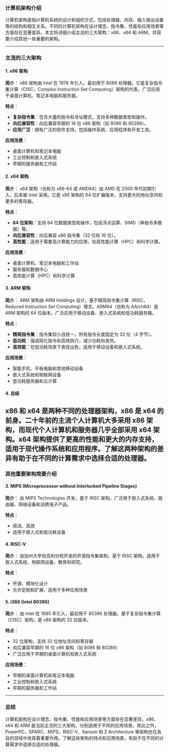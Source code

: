 ### 计算机架构介绍

计算机架构是指计算机系统的设计和组织方式，包括处理器、内存、输入输出设备等的结构和相互关系。不同的计算机架构在设计理念、指令集、性能和应用场景等方面存在显著差异。本文将详细介绍主流的三大架构：x86、x64 和 ARM，并简要介绍其他一些重要的架构。

---

### 主流的三大架构

#### 1. x86 架构

**简介**：
x86 架构由 Intel 在 1978 年引入，最初用于 8086 处理器。它是复杂指令集计算（CISC，Complex Instruction Set Computing）架构的代表，广泛应用于桌面计算机、笔记本电脑和服务器。

**特点**：
- **复杂指令集**：包含大量的指令和寻址模式，支持多种数据类型和操作。
- **向后兼容性**：向后兼容早期的 16 位 x86 架构（如 8086 和 80286）。
- **应用广泛**：拥有广泛的软件支持，包括操作系统、应用程序和开发工具。

**应用场景**：
- 桌面计算机和笔记本电脑
- 工业控制和嵌入式系统
- 早期的服务器和工作站

#### 2. x64 架构

**简介**：
x64 架构（也称为 x86-64 或 AMD64）由 AMD 在 2000 年代初期引入，后来被 Intel 采用。它是 x86 架构的 64 位扩展版本，支持更大的地址空间和更多的寄存器。

**特点**：
- **64 位架构**：支持 64 位数据类型和操作，包括浮点运算、SIMD（单指令多数据）等。
- **向后兼容性**：向后兼容 x86 指令集（32 位和 16 位）。
- **高性能**：适用于需要高计算能力的应用，如高性能计算（HPC）和科学计算。

**应用场景**：
- 桌面计算机、笔记本电脑和工作站
- 服务器和数据中心
- 高性能计算（HPC）和科学计算

#### 3. ARM 架构

**简介**：
ARM 架构由 ARM Holdings 设计，基于精简指令集计算（RISC，Reduced Instruction Set Computing）理念。ARM64（也称为 AArch64）是 ARM 架构的 64 位版本，广泛应用于移动设备、嵌入式系统和低功耗服务器。

**特点**：
- **精简指令集**：指令集较小且统一，所有指令长度固定为 32 位（4 字节）。
- **低功耗**：强调简化指令和高效执行，减少功耗和发热。
- **高效能**：在低功耗场景下表现出色，适用于移动设备和嵌入式系统。

**应用场景**：
- 智能手机、平板电脑和其他移动设备
- 嵌入式系统和物联网设备
- 低功耗服务器和云计算

#### 4. 总结
x86 和 x64 是两种不同的处理器架构，x86 是 x64 的前身。二十年前的主流个人计算机大多采用 x86 架构，而现代个人计算机和服务器几乎全部采用 x64 架构。x64 架构提供了更高的性能和更大的内存支持，适用于现代操作系统和应用程序。了解这两种架构的差异有助于在不同的计算需求中选择合适的处理器。
---

### 其他重要架构简要介绍

#### 3. MIPS (Microprocessor without Interlocked Pipeline Stages)

**简介**：
由 MIPS Technologies 开发，基于 RISC 架构。广泛用于嵌入式系统、路由器、网络设备和消费电子产品。

**特点**：
- 简洁、高效
- 适用于嵌入式和低功耗设备

#### 4. RISC-V

**简介**：
由加州大学伯克利分校开发的开源指令集架构，基于 RISC 架构。适用于嵌入式系统、物联网设备、教育和研究。

**特点**：
- 开源、模块化设计
- 允许定制和扩展，适用于多种应用场景

#### 5. i386 (Intel 80386)

**简介**：
由 Intel 在 1985 年引入，最初用于 80386 处理器。基于复杂指令集计算（CISC）架构，是 x86 架构的 32 位版本。

**特点**：
- 32 位架构，支持 32 位地址空间和寄存器
- 向后兼容早期的 16 位 x86 架构（如 8086 和 80286）
- 广泛应用于早期的桌面计算机和嵌入式系统

**应用场景**：
- 早期的桌面计算机和笔记本电脑
- 工业控制和嵌入式系统
- 早期的服务器和工作站
---

### 总结

计算机架构在设计理念、指令集、性能和应用场景等方面存在显著差异。x86、x64 和 ARM 是当前主流的三大架构，分别适用于不同的应用场景。除此之外，PowerPC、SPARC、MIPS、RISC-V、Itanium 和 Z Architecture 等架构也在各自的领域中发挥着重要作用。了解这些架构的特点和应用场景，有助于在不同的计算需求中选择合适的处理器。